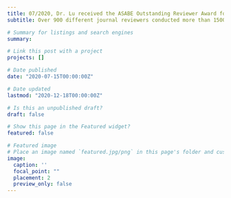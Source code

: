 ```yaml
---
title: 07/2020, Dr. Lu received the ASABE Outstanding Reviewer Award for 2019
subtitle: Over 900 different journal reviewers conducted more than 1500 reviews in 2019. The Outstanding Reviewers selected must have completed two or more manuscripts, received an average R-score of 2.75 (out of 3.00) or more, and have an average completion time for reviews of 60 days or less. The R-score is the Associate Editor's assessment of the timeliness and quality of the review. These reviewers were selected by the Community Editors and were honored at the Annual International Meeting. The reviewers below are recognized for their outstanding work. https://asabe.org/RR19

# Summary for listings and search engines
summary: 

# Link this post with a project
projects: []

# Date published
date: "2020-07-15T00:00:00Z"

# Date updated
lastmod: "2020-12-18T00:00:00Z"

# Is this an unpublished draft?
draft: false

# Show this page in the Featured widget?
featured: false

# Featured image
# Place an image named `featured.jpg/png` in this page's folder and customize its options here.
image:
  caption: ''
  focal_point: ""
  placement: 2
  preview_only: false
---
```

